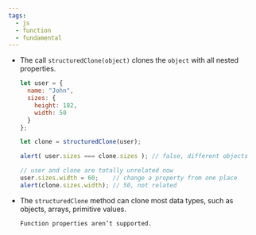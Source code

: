 ```yaml
---
tags:
  - js
  - function
  - fundamental
---
```


- The call `structuredClone(object)` clones the `object` with all nested properties.
	```js
	let user = {
	  name: "John",
	  sizes: {
	    height: 182,
	    width: 50
	  }
	};
	
	let clone = structuredClone(user);
	
	alert( user.sizes === clone.sizes ); // false, different objects
	
	// user and clone are totally unrelated now
	user.sizes.width = 60;    // change a property from one place
	alert(clone.sizes.width); // 50, not related
	```
- The `structuredClone` method can clone most data types, such as objects, arrays, primitive values.
	```ad-note
	Function properties aren’t supported.
	```